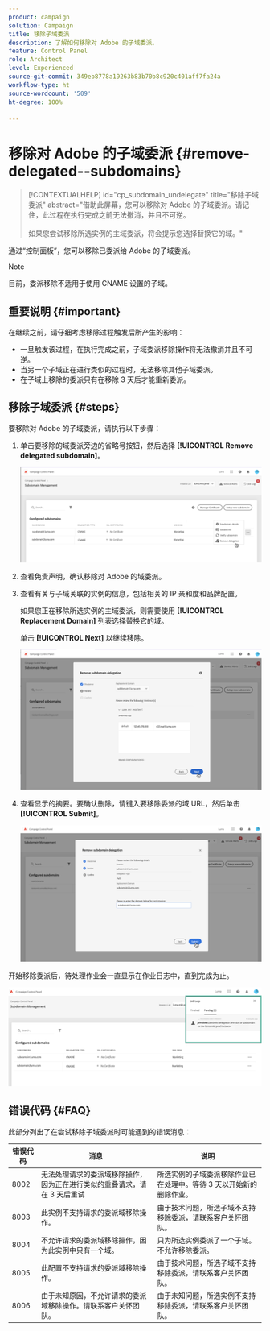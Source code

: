 ```yaml
---
product: campaign
solution: Campaign
title: 移除子域委派
description: 了解如何移除对 Adobe 的子域委派。
feature: Control Panel
role: Architect
level: Experienced
source-git-commit: 349eb8778a19263b83b70b8c920c401aff7fa24a
workflow-type: ht
source-wordcount: '509'
ht-degree: 100%

---
```


# 移除对 Adobe 的子域委派 {#remove-delegated--subdomains}

>[!CONTEXTUALHELP]
>id="cp_subdomain_undelegate"
>title="移除子域委派"
>abstract="借助此屏幕，您可以移除对 Adobe 的子域委派。请记住，此过程在执行完成之前无法撤消，并且不可逆。<br><br>如果您尝试移除所选实例的主域委派，将会提示您选择替换它的域。"

通过“控制面板”，您可以移除已委派给 Adobe 的子域委派。

>[!NOTE]
>
>目前，委派移除不适用于使用 CNAME 设置的子域。

## 重要说明 {#important}

在继续之前，请仔细考虑移除过程触发后所产生的影响：

* 一旦触发该过程，在执行完成之前，子域委派移除操作将无法撤消并且不可逆。
* 当另一个子域正在进行类似的过程时，无法移除其他子域委派。
* 在子域上移除的委派只有在移除 3 天后才能重新委派。

## 移除子域委派 {#steps}

要移除对 Adobe 的子域委派，请执行以下步骤：

1. 单击要移除的域委派旁边的省略号按钮，然后选择 **[!UICONTROL Remove delegated subdomain]**。

   ![](assets/undelegate-subdomain.png)

1. 查看免责声明，确认移除对 Adobe 的域委派。

1. 查看有关与子域关联的实例的信息，包括相关的 IP 亲和度和品牌配置。

   如果您正在移除所选实例的主域委派，则需要使用 **[!UICONTROL Replacement Domain]** 列表选择替换它的域。

   单击 **[!UICONTROL Next]** 以继续移除。

   ![](assets/undelegate-subdomain-details.png)

1. 查看显示的摘要。要确认删除，请键入要移除委派的域 URL，然后单击 **[!UICONTROL Submit]**。

   ![](assets/undelegate-submit.png)

开始移除委派后，待处理作业会一直显示在作业日志中，直到完成为止。

![](assets/undelegate-job.png)

## 错误代码 {#FAQ}

此部分列出了在尝试移除子域委派时可能遇到的错误消息：

| 错误代码 | 消息 | 说明 |
|  ---  |  ---  |  ---  |
| 8002 | 无法处理请求的委派域移除操作，因为正在进行类似的重叠请求，请在 3 天后重试 | 所选实例的子域委派移除作业已在处理中。等待 3 天以开始新的删除作业。 |
| 8003 | 此实例不支持请求的委派域移除操作。 | 由于技术问题，所选子域不支持移除委派，请联系客户关怀团队。 |
| 8004 | 不允许请求的委派域移除操作，因为此实例中只有一个域。 | 只为所选实例委派了一个子域。不允许移除委派。 |
| 8005 | 此配置不支持请求的委派域移除操作。 | 由于技术问题，所选子域不支持移除委派，请联系客户关怀团队。 |
| 8006 | 由于未知原因，不允许请求的委派域移除操作。请联系客户关怀团队。 | 由于未知问题，所选实例不支持移除委派，请联系客户关怀团队。 |
